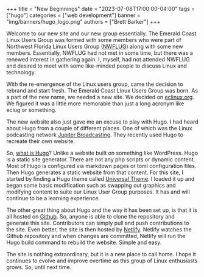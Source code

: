 +++
title = "New Beginnings"
date = "2023-07-08T17:00:00-04:00"
tags = ["hugo"]
categories = ["web development"]
banner = "img/banners/hugo_logo.png"
authors = ["Brett Barker"]
+++

Welcome to our new site and our new group essentially. The Emerald Coast Linux Users Group was formed with some members who were part of Northwest Florida Linux Users Group ([NWFLUG](https://nwflug.org/)) along with some new members. Essentially, NWFLUG had not met in some time, but there was a renewed interest in gathering again. I, myself, had not attended NWFLUG and desired to meet with some like-minded people to discuss Linux and technology. 

With the re-emergence of the Linux users group, came the decision to rebrand and start fresh. The Emerald Coast Linux Users Group was born. As a part of the new name, we needed a new site. We decided on [eclinux.org](https://eclinux.org/). We figured it was a little more memorable than just a long acronym like eclug or something. 

The new website also just gave me an excuse to play with Hugo. I had heard about Hugo from a couple of different places. One of which was the Linux podcasting network [Jupiter Broadcasting](https://www.jupiterbroadcasting.com/). They recently used Hugo to recreate their own website.

So, [what is Hugo](https://gohugo.io/about/what-is-hugo/)? Unlike a website built on something like WordPress. Hugo is a static site generator. There are not any php scripts or dynamic content. Most of Hugo is configured via markdown pages or toml configuration files. Then Hugo generates a static website from that content. For this site, I started by finding a Hugo theme called [Universal Theme](https://github.com/devcows/hugo-universal-theme). I loaded it up and began some basic modification such as swapping out graphics and modifying content to suite our Linux User Group purposes. It has and will continue to be a learning experience.

The other great thing about Hugo and the way it has been set up, is that it is all hosted on [Github](https://github.com/brettrbarker/eclinux.org). So, anyone is able to clone the repository and generate this site. Contributors can simply pull and push contributions to the site. Even better, the site is then hosted by [Netlify](https://www.netlify.com/). Netlify watches the Github repository and when changes are committed, Netlify will run the Hugo build command to rebuild the website. Simple and easy.

The site is nothing extraordinary, but it is a new place to call home. I hope it continues to evolve and improve overtime as this group of Linux enthusiasts grows. So, until next time.